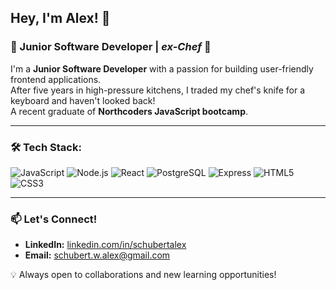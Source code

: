 ## Hey, I'm Alex! 👋

### 🚀 Junior Software Developer | _ex-Chef_ 🔪

I'm a **Junior Software Developer** with a passion for building user-friendly frontend applications. <br />
After five years in high-pressure kitchens, I traded my chef's knife for a keyboard and haven't looked back! <br />
A recent graduate of **Northcoders JavaScript bootcamp**.

---

### 🛠️ Tech Stack:

![JavaScript](https://img.shields.io/badge/JavaScript-F7DF1E?style=flat&logo=javascript&logoColor=black)
![Node.js](https://img.shields.io/badge/Node.js-339933?style=flat&logo=nodedotjs&logoColor=white)
![React](https://img.shields.io/badge/React-61DAFB?style=flat&logo=react&logoColor=black)
![PostgreSQL](https://img.shields.io/badge/PostgreSQL-336791?style=flat&logo=postgresql&logoColor=white)
![Express](https://img.shields.io/badge/Express-000000?style=flat&logo=express&logoColor=white)
![HTML5](https://img.shields.io/badge/HTML5-E34F26?style=flat&logo=html5&logoColor=white)
![CSS3](https://img.shields.io/badge/CSS3-1572B6?style=flat&logo=css3&logoColor=white)

---

### 📫 Let's Connect!

- **LinkedIn:** [linkedin.com/in/schubertalex](https://linkedin.com/in/schubertalex)
- **Email:** schubert.w.alex@gmail.com

💡 Always open to collaborations and new learning opportunities!

